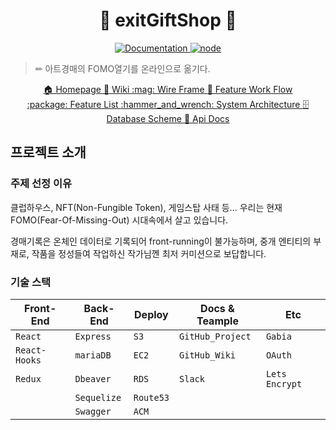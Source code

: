 <h1 align="center">🎁 exitGiftShop 🎁</h1>
<p align="center">
  <a href="https://github.com/connect-foundation/2019-16/wiki" target="_blank">
    <img alt="Documentation" src="https://img.shields.io/badge/documentation-yes-brightgreen.svg" />
  </a>
  <a href="https://github.com/connect-foundation/2019-16/wiki" target="_blank">
    <img alt="node" src="https://img.shields.io/badge/node-14.16.0-brightgreen" />
  </a>
</p>


> ✏ 아트경매의 FOMO열기를 온라인으로 옮기다.
  <p align="center">
    <a href="https://www.exitgift.shop">🏠 Homepage   </a>
    <a href="https://github.com/codestates/exitGiftShop-client/wiki">📖 Wiki   </a>
    <a href="https://github.com/codestates/exitGiftShop-client/wiki/Wire-Frame">:mag: Wire Frame   </a>
    <a href="https://github.com/codestates/exitGiftShop-client/wiki/Work-Flow">🌈  Feature Work Flow</a>
    <br />
    <a href="https://github.com/codestates/exitGiftShop-client/wiki/Feature-List">:package: Feature List   </a>
    <a href="https://github.com/codestates/exitGiftShop-client/wiki/System-Architecture">:hammer_and_wrench: System Architecture   </a>
    <a href="https://github.com/codestates/exitGiftShop-client/wiki/Database-Scheme">🗄 Database Scheme   </a>
    <a href="https://back.exitgift.shop:4000/docs/">📘 Api Docs</a>
    
  </p>

## 프로젝트 소개

### 주제 선정 이유

클럽하우스, NFT(Non-Fungible Token), 게임스탑 사태 등...
우리는 현재 FOMO(Fear-Of-Missing-Out) 시대속에서 살고 있습니다.

경매기록은 온체인 데이터로 기록되어 front-running이 불가능하며,
중개 엔티티의 부재로, 작품을 정성들여 작업하신 작가님껜 최저 커미션으로 보답합니다.

### 기술 스택

| Front-End        | Back-End    | Deploy       | Docs & Teample  | Etc            |
| ---------------- | ----------- | ------------ | --------------- | -------------- |
| `React`          | `Express`   | `S3`         | `GitHub_Project`| `Gabia`        |
| `React-Hooks`    | `mariaDB`   | `EC2`        | `GitHub_Wiki`   | `OAuth`        |
| `Redux`          | `Dbeaver`   | `RDS`        | `Slack`         | `Lets Encrypt` |
|                  | `Sequelize` | `Route53`    |                 |                |
|                  | `Swagger`   | `ACM`        |                 |                |
